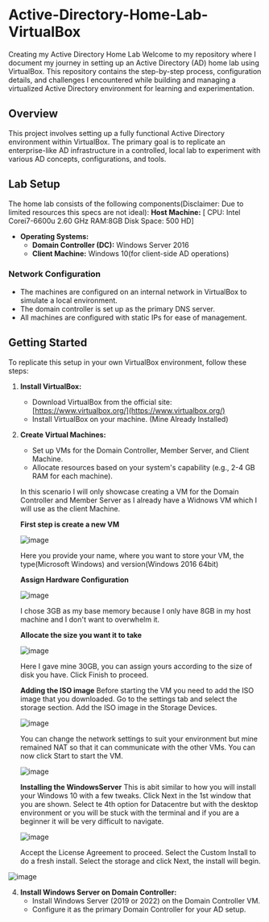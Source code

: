 # Active-Directory-Home-Lab-VirtualBox
Creating my Active Directory Home Lab
Welcome to my repository where I document my journey in setting up an Active Directory (AD) home lab using VirtualBox. This repository contains the step-by-step process, configuration details, and challenges I encountered while building and managing a virtualized Active Directory environment for learning and experimentation.
## Overview
This project involves setting up a fully functional Active Directory environment within VirtualBox. The primary goal is to replicate an enterprise-like AD infrastructure in a controlled, local lab to experiment with various AD concepts, configurations, and tools.
## Lab Setup
The home lab consists of the following components(Disclaimer: Due to limited resources this specs are not ideal):
**Host Machine:** [
CPU: Intel Corei7-6600u 2.60 GHz
RAM:8GB 
Disk Space: 500 HD]
- **Operating Systems:**
  - **Domain Controller (DC):** Windows Server 2016
  - **Client Machine:** Windows 10(for client-side AD operations)
 ### Network Configuration

- The machines are configured on an internal network in VirtualBox to simulate a local environment.
- The domain controller is set up as the primary DNS server.
- All machines are configured with static IPs for ease of management.
## Getting Started

To replicate this setup in your own VirtualBox environment, follow these steps:

1. **Install VirtualBox:**
   - Download VirtualBox from the official site: [https://www.virtualbox.org/](https://www.virtualbox.org/)
   - Install VirtualBox on your machine. (Mine Already Installed)
2. **Create Virtual Machines:**
   - Set up VMs for the Domain Controller, Member Server, and Client Machine.
   - Allocate resources based on your system's capability (e.g., 2-4 GB RAM for each machine).
  
    In this scenario I will only showcase creating a VM for the Domain Controller and Member Server as I already have a Widnows VM which I will use as the client Machine.

   **First step is create a new VM**
   
   ![image](https://github.com/user-attachments/assets/4d12070a-fe96-4a5e-ba5b-9cde7b2f88dc)
   
   Here you provide your name, where you want to store your VM, the type(Microsoft Windows) and version(Windows 2016 64bit)

   **Assign Hardware Configuration**
   
   ![image](https://github.com/user-attachments/assets/98e3e7b2-6a27-4d2e-94c9-026eb92f0644)
   
   I chose 3GB as my base memory because I only have  8GB in my host machine and I don't want to overwhelm it.

   
   **Allocate the size you want it to take**
   
   ![image](https://github.com/user-attachments/assets/c235b16c-1bac-461b-b96e-6a474c1a46c6)

   Here I gave mine 30GB, you can assign yours according to the size of disk you have.
   Click Finish to proceed.


   **Adding the ISO image**
   Before starting the VM you need to add the ISO image that you downloaded. Go to the settings tab and select the storage section.
   Add the ISO image in the Storage Devices.
   
   ![image](https://github.com/user-attachments/assets/01e6eba2-4f0e-477a-b7bc-7e81ec8ba229)

   You can change the network settings to suit your environment but mine remained NAT so that it can communicate with the other VMs.
   You can now click Start to start the VM.
   
   ![image](https://github.com/user-attachments/assets/e65a30d6-d310-41fb-9d2e-9fce7eba6c6d)


   **Installing the WindowsServer**
   This is abit similar to how you will install your Windows 10 with a few tweaks.
   Click Next in the 1st window that you are shown.
   Select te 4th option for Datacentre but with the desktop environment or you will be stuck with the terminal and if you are a beginner it will be very difficult to navigate.
   
   ![image](https://github.com/user-attachments/assets/5a6d7391-bd50-4793-9ecc-8ea5e29f6208)
   
   Accept the License Agreement to proceed.
   Select the Custom Install to do a fresh install.
   Select the storage and click Next, the install will begin.

  ![image](https://github.com/user-attachments/assets/93325e5d-eeea-4003-9d97-c87db87780f4)

  






4. **Install Windows Server on Domain Controller:**
   - Install Windows Server (2019 or 2022) on the Domain Controller VM.
   - Configure it as the primary Domain Controller for your AD setup.




 
